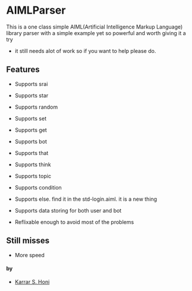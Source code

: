 # AIMLParser

This is a one class simple AIML(Artificial Intelligence Markup Language) library parser with a simple example yet so powerful and worth giving it a try

* it still needs alot of work so if you want to help please do.



## Features

* Supports srai
* Supports star
* Supports random
* Supports set
* Supports get
* Supports bot
* Supports that
* Supports think
* Supports topic
* Supports condition
* Supports else. find it in the std-login.aiml. it is a new thing

* Supports data storing for both user and bot
* Reflixable enough to avoid most of the problems


## Still misses

* More speed

#### by

* [Karrar S. Honi](https://github.com/karrarkazuya)
